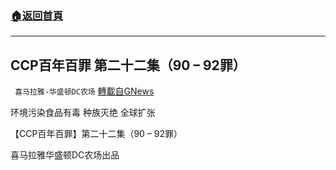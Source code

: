 ###  [:house:返回首頁](https://github.com/ourhimalayas/txt)
---


## CCP百年百罪 第二十二集（90 – 92罪）
` 喜马拉雅-华盛顿DC农场` [轉載自GNews](https://gnews.org/zh-hans/1550395/)

环境污染食品有毒
种族灭绝
全球扩张

【CCP百年百罪】第二十二集（90 – 92罪）

喜马拉雅华盛顿DC农场出品
